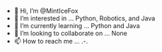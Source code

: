 - 👋 Hi, I’m @MintIceFox
- 👀 I’m interested in ... Python, Robotics, and Java
- 🌱 I’m currently learning ... Python and Java
- 💞️ I’m looking to collaborate on ... None
- 📫 How to reach me ...  .-.

<!---
MintIceFox/MintIceFox is a ✨ special ✨ repository because its `README.md` (this file) appears on your GitHub profile.
You can click the Preview link to take a look at your changes.
--->
